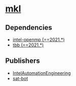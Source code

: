 # [mkl](https://pypi.org/project/mkl)

## Dependencies
- [intel-openmp (==2021.*)](packages/i/intel-openmp.md)
- [tbb (==2021.*)](packages/t/tbb.md)



## Publishers
- [IntelAutomationEngineering](https://pypi.org/user/IntelAutomationEngineering)
- [sat-bot](https://pypi.org/user/sat-bot)

